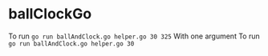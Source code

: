 # ballClockGo


To run `go run ballAndClock.go helper.go 30 325`
With one argument
To run `go run ballAndClock.go helper.go 30`
